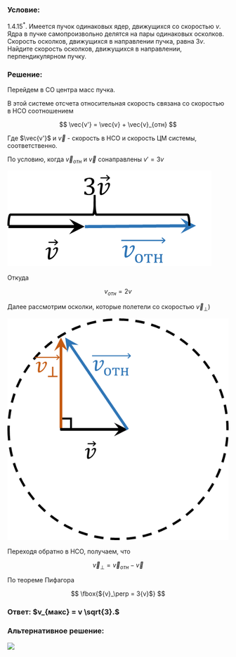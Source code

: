 ###  Условие:

$1.4.15^*.$ Имеется пучок одинаковых ядер, движущихся со скоростью $v$. Ядра в пучке самопроизвольно делятся на пары одинаковых осколков. Скорость осколков, движущихся в направлении пучка, равна $3v$. Найдите скорость осколков, движущихся в направлении, перпендикулярном пучку.

###  Решение:

Перейдем в СО центра масс пучка.

В этой системе отсчета относительная скорость связана со скоростью в НСО соотношением

$$
\vec{v'} = \vec{v} + \vec{v}_{отн}
$$

Где $\vec{v'}$ и $\vec{v}$ - скорость в НСО и скорость ЦМ системы, соответственно.

По условию, когда $\vec{v}_{отн}$ и $\vec{v}$ сонаправлены $v' = 3 v$

![ Представление $\vec{v'}$ как суммы двух векторов |465x217, 30%](../../img/1.4.15/draw1.png)

Откуда

$$
v_{отн} = 2v
$$

Далее рассмотрим осколки, которые полетели со скоростью $\vec{v}_\perp$)

![ Векторное изображение |572x572, 30%](../../img/1.4.15/draw.png)

Переходя обратно в НСО, получаем, что

$$
\vec{v}_\perp = \vec{v}_{отн}-\vec{v}
$$

По теореме Пифагора

$$
\fbox{${v}_\perp = 3{v}$}
$$

###  Ответ: $v_{макс} = v \sqrt{3}.$

###  Альтернативное решение:

![](https://www.youtube.com/embed/oftTnZDzLYs)